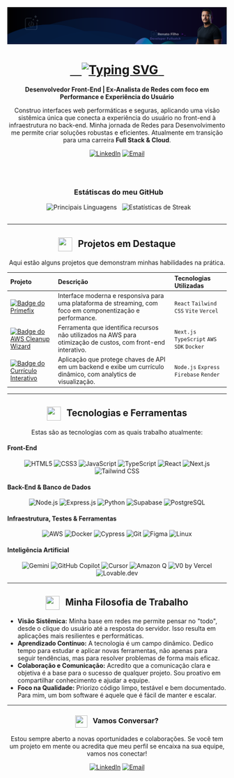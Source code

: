 <div align="center">
  <picture>
    <source media="(prefers-color-scheme: dark)" srcset="https://github.com/RenatofilhoDevandtech/RenatofilhoDevandtech/blob/main/assets/Banner-Github.png">
    <source media="(prefers-color-scheme: light)" srcset="https://github.com/RenatofilhoDevandtech/RenatofilhoDevandtech/blob/main/assets/Banner-Github%20(1).png">
    <img alt="Banner do Perfil de Renato Filho" src="https://github.com/RenatofilhoDevandtech/RenatofilhoDevandtech/blob/main/assets/Banner-Github.png">
  </picture>
</div>

<div align="center">
  <h1>
    <a href="https://git.io/typing-svg">
    <img src="https://readme-typing-svg.demolab.com?font=Fira+Code&weight=600&pause=1000&color=A678DE;8B5CF6&center=true&vCenter=true&width=500&lines=Ol%C3%A1%2C+eu+sou+o+Renato+Filho!;Resolvo+Problemas+%26+Amo+o+mundo+Tech;Da+Infraestrutura+ao+Front-End;Em+constante+evolu%C3%A7%C3%A3o+para+o+Full+Stack" alt="Typing SVG">
  </a>
  </h1>
  <strong>Desenvolvedor Front-End | Ex-Analista de Redes com foco em Performance e Experiência do Usuário</strong>
</div>

<p align="center">
  Construo interfaces web performáticas e seguras, aplicando uma visão sistêmica única que conecta a experiência do usuário no front-end à infraestrutura no back-end. Minha jornada de Redes para Desenvolvimento me permite criar soluções robustas e eficientes. Atualmente em transição para uma carreira <strong>Full Stack & Cloud</strong>.
</p>

<p align="center">
  <a href="https://www.linkedin.com/in/renato-filho-devandtech/" target="_blank"><img alt="LinkedIn" src="https://img.shields.io/badge/LinkedIn-A678DE?style=for-the-badge&logo=linkedin&logoColor=white"></a>
  <a href="mailto:renatoservicesti@email.com" target="_blank"><img alt="Email" src="https://img.shields.io/badge/Email-A678DE?style=for-the-badge&logo=gmail&logoColor=white"></a>
</p>

 <div align="center" style="margin: 30px 0;">
    <h3 align="center">
      Estátiscas do meu GitHub
    </h3>
    <img src="https://github-readme-stats.vercel.app/api/top-langs/?username=RenatofilhoDevandtech&layout=compact&hide_border=true&theme=transparent&title_color=A678DE&text_color=FFFFFF&icon_color=A678DE" alt="Principais Linguagens"/>
    <img src="https://github-readme-streak-stats.herokuapp.com?user=RenatofilhoDevandtech&hide_border=true&theme=transparent&fire=A678DE&ring=A678DE&currStreakNum=FFFFFF&sideNums=FFFFFF&currStreakLabel=A678DE&sideLabels=A678DE&dates=FFFFFF" alt="Estatísticas de Streak"/>
  </div>
</div>

---

<div align="center">
  <h2>
    <img src="https://api.iconify.design/feather/briefcase.svg?color=%238B5CF6" width="32" height="32" style="vertical-align: middle; margin-right: 8px;" />
    Projetos em Destaque
  </h2>
</div>

<p align="center">Aqui estão alguns projetos que demonstram minhas habilidades na prática.</p>

| Projeto | Descrição | Tecnologias Utilizadas |
| :--- | :--- | :--- |
| <a href="https://github.com/seu-usuario/primefix"><img src="https://img.shields.io/badge/Primefix-A678DE?style=for-the-badge&logo=react&logoColor=white" alt="Badge do Primefix"/></a> | Interface moderna e responsiva para uma plataforma de streaming, com foco em componentização e performance. | `React` `Tailwind CSS` `Vite` `Vercel` |
| <a href="https://github.com/seu-usuario/aws-cleanup"><img src="https://img.shields.io/badge/AWS_Cleanup-A678DE?style=for-the-badge&logo=amazon-aws&logoColor=white" alt="Badge do AWS Cleanup Wizard"/></a> | Ferramenta que identifica recursos não utilizados na AWS para otimização de custos, com front-end interativo. | `Next.js` `TypeScript` `AWS SDK` `Docker` |
| <a href="https://github.com/seu-usuario/curriculo-api"><img src="https://img.shields.io/badge/CV_Interativo-A678DE?style=for-the-badge&logo=node.js&logoColor=white" alt="Badge do Currículo Interativo"/></a> | Aplicação que protege chaves de API em um backend e exibe um currículo dinâmico, com analytics de visualização. | `Node.js` `Express` `Firebase` `Render` |

---

<div align="center">
  <h2>
    <img src="https://api.iconify.design/feather/tool.svg?color=%238B5CF6" width="32" height="32" style="vertical-align: middle; margin-right: 8px;" />
    Tecnologias e Ferramentas
  </h2>
</div>

<p align="center">Estas são as tecnologias com as quais trabalho atualmente:</p>

#### Front-End
<p align="center">
    <img src="https://img.shields.io/badge/HTML5-E34F26?style=flat-square&logo=html5&logoColor=white" alt="HTML5"/>
    <img src="https://img.shields.io/badge/CSS3-1572B6?style=flat-square&logo=css3&logoColor=white" alt="CSS3"/>
    <img src="https://img.shields.io/badge/JavaScript-F7DF1E?style=flat-square&logo=javascript&logoColor=black" alt="JavaScript"/>
    <img src="https://img.shields.io/badge/TypeScript-3178C6?style=flat-square&logo=typescript&logoColor=white" alt="TypeScript"/>
    <img src="https://img.shields.io/badge/React-20232A?style=flat-square&logo=react&logoColor=61DAFB" alt="React"/>
    <img src="https://img.shields.io/badge/Next.js-000000?style=flat-square&logo=next.js&logoColor=white" alt="Next.js"/>
    <img src="https://img.shields.io/badge/Tailwind_CSS-38B2AC?style=flat-square&logo=tailwind-css&logoColor=white" alt="Tailwind CSS"/>
</p>

#### Back-End & Banco de Dados
<p align="center">
    <img src="https://img.shields.io/badge/Node.js-339933?style=flat-square&logo=node.js&logoColor=white" alt="Node.js"/>
    <img src="https://img.shields.io/badge/Express.js-000000?style=flat-square&logo=express&logoColor=white" alt="Express.js"/>
    <img src="https://img.shields.io/badge/Python-3776AB?style=flat-square&logo=python&logoColor=white" alt="Python"/>
    <img src="https://img.shields.io/badge/Supabase-3ECF8E?style=flat-square&logo=supabase&logoColor=white" alt="Supabase"/>
    <img src="https://img.shields.io/badge/PostgreSQL-4169E1?style=flat-square&logo=postgresql&logoColor=white" alt="PostgreSQL"/>
</p>

#### Infraestrutura, Testes & Ferramentas
<p align="center">
    <img src="https://img.shields.io/badge/AWS-232F3E?style=flat-square&logo=amazon-aws&logoColor=FF9900" alt="AWS"/>
    <img src="https://img.shields.io/badge/Docker-2496ED?style=flat-square&logo=docker&logoColor=white" alt="Docker"/>
    <img src="https://img.shields.io/badge/Cypress-17202C?style=flat-square&logo=cypress&logoColor=white" alt="Cypress"/>
    <img src="https://img.shields.io/badge/Git-F05032?style=flat-square&logo=git&logoColor=white" alt="Git"/>
    <img src="https://img.shields.io/badge/Figma-F24E1E?style=flat-square&logo=figma&logoColor=white" alt="Figma"/>
    <img src="https://img.shields.io/badge/Linux-FCC624?style=flat-square&logo=linux&logoColor=black" alt="Linux"/>
</p>

#### Inteligência Artificial
<p align="center">
    <img src="https://img.shields.io/badge/Gemini-8E77F0?style=flat-square&logo=google-gemini&logoColor=white" alt="Gemini"/>
    <img src="https://img.shields.io/badge/GitHub_Copilot-171515?style=flat-square&logo=github-copilot&logoColor=white" alt="GitHub Copilot"/>
    <img src="https://img.shields.io/badge/Cursor-A678DE?style=flat-square&logo=cursor&logoColor=white" alt="Cursor"/>
    <img src="https://img.shields.io/badge/Amazon_Q-232F3E?style=flat-square&logo=amazon-aws&logoColor=FF9900" alt="Amazon Q"/>
    <img src="https://img.shields.io/badge/V0-000000?style=flat-square&logo=vercel&logoColor=white" alt="V0 by Vercel"/>
    <img src="https://img.shields.io/badge/Lovable-A678DE?style=flat-square&logo=heart&logoColor=white" alt="Lovable.dev"/>
</p>

---

<div align="center">
  <h2>
    <img src="https://api.iconify.design/feather/compass.svg?color=%238B5CF6" width="32" height="32" style="vertical-align: middle; margin-right: 8px;" />
    Minha Filosofia de Trabalho
  </h2>
</div>

-   **Visão Sistêmica:** Minha base em redes me permite pensar no "todo", desde o clique do usuário até a resposta do servidor. Isso resulta em aplicações mais resilientes e performáticas.
-   **Aprendizado Contínuo:** A tecnologia é um campo dinâmico. Dedico tempo para estudar e aplicar novas ferramentas, não apenas para seguir tendências, mas para resolver problemas de forma mais eficaz.
-   **Colaboração e Comunicação:** Acredito que a comunicação clara e objetiva é a base para o sucesso de qualquer projeto. Sou proativo em compartilhar conhecimento e ajudar a equipe.
-   **Foco na Qualidade:** Priorizo código limpo, testável e bem documentado. Para mim, um bom software é aquele que é fácil de manter e escalar.

<div align="center">
  <hr>
  <h3>
    <img src="https://api.iconify.design/feather/send.svg?color=%238B5CF6" width="28" height="28" style="vertical-align: middle; margin-right: 8px;" />
    Vamos Conversar?
  </h3>
  <p>Estou sempre aberto a novas oportunidades e colaborações. Se você tem um projeto em mente ou acredita que meu perfil se encaixa na sua equipe, vamos nos conectar!</p>
  <p>
    <a href="https://www.linkedin.com/in/renato-filho-devandtech/" target="_blank"><img alt="LinkedIn" src="https://img.shields.io/badge/LinkedIn-A678DE?style=for-the-badge&logo=linkedin&logoColor=white"></a>
    <a href="mailto:renatoservicesti@email.com" target="_blank"><img alt="Email" src="https://img.shields.io/badge/Email-A678DE?style=for-the-badge&logo=gmail&logoColor=white"></a>
  </p>
  <br>
 
